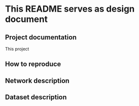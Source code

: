 # This README serves as design document 

## Project documentation

This project

## How to reproduce 

## Network description

## Dataset description
